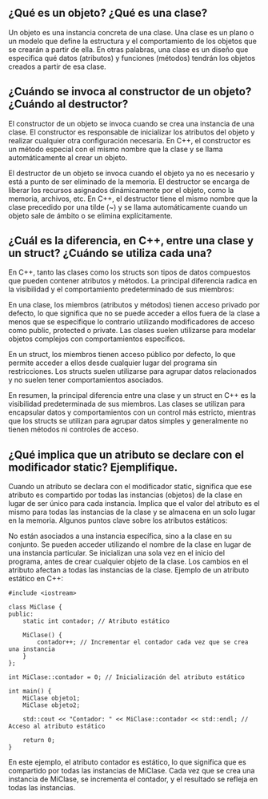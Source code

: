 ## ¿Qué es un objeto? ¿Qué es una clase? 

Un objeto es una instancia concreta de una clase. Una clase es un plano o un modelo que define la estructura y el comportamiento de los objetos que se crearán a partir de ella. En otras palabras, una clase es un diseño que especifica qué datos (atributos) y funciones (métodos) tendrán los objetos creados a partir de esa clase.

## ¿Cuándo se invoca al constructor de un objeto? ¿Cuándo al destructor? 

El constructor de un objeto se invoca cuando se crea una instancia de una clase. El constructor es responsable de inicializar los atributos del objeto y realizar cualquier otra configuración necesaria. En C++, el constructor es un método especial con el mismo nombre que la clase y se llama automáticamente al crear un objeto.

El destructor de un objeto se invoca cuando el objeto ya no es necesario y está a punto de ser eliminado de la memoria. El destructor se encarga de liberar los recursos asignados dinámicamente por el objeto, como la memoria, archivos, etc. En C++, el destructor tiene el mismo nombre que la clase precedido por una tilde (~) y se llama automáticamente cuando un objeto sale de ámbito o se elimina explícitamente.


## ¿Cuál es la diferencia, en C++, entre una clase y un struct? ¿Cuándo se utiliza cada una? 

En C++, tanto las clases como los structs son tipos de datos compuestos que pueden contener atributos y métodos. La principal diferencia radica en la visibilidad y el comportamiento predeterminado de sus miembros:

En una clase, los miembros (atributos y métodos) tienen acceso privado por defecto, lo que significa que no se puede acceder a ellos fuera de la clase a menos que se especifique lo contrario utilizando modificadores de acceso como public, protected o private. Las clases suelen utilizarse para modelar objetos complejos con comportamientos específicos.

En un struct, los miembros tienen acceso público por defecto, lo que permite acceder a ellos desde cualquier lugar del programa sin restricciones. Los structs suelen utilizarse para agrupar datos relacionados y no suelen tener comportamientos asociados.

En resumen, la principal diferencia entre una clase y un struct en C++ es la visibilidad predeterminada de sus miembros. Las clases se utilizan para encapsular datos y comportamientos con un control más estricto, mientras que los structs se utilizan para agrupar datos simples y generalmente no tienen métodos ni controles de acceso.

## ¿Qué implica que un atributo se declare con el modificador static? Ejemplifique.

Cuando un atributo se declara con el modificador static, significa que ese atributo es compartido por todas las instancias (objetos) de la clase en lugar de ser único para cada instancia. Implica que el valor del atributo es el mismo para todas las instancias de la clase y se almacena en un solo lugar en la memoria. Algunos puntos clave sobre los atributos estáticos:

No están asociados a una instancia específica, sino a la clase en su conjunto.
Se pueden acceder utilizando el nombre de la clase en lugar de una instancia particular.
Se inicializan una sola vez en el inicio del programa, antes de crear cualquier objeto de la clase.
Los cambios en el atributo afectan a todas las instancias de la clase.
Ejemplo de un atributo estático en C++:

```
#include <iostream>

class MiClase {
public:
    static int contador; // Atributo estático

    MiClase() {
        contador++; // Incrementar el contador cada vez que se crea una instancia
    }
};

int MiClase::contador = 0; // Inicialización del atributo estático

int main() {
    MiClase objeto1;
    MiClase objeto2;

    std::cout << "Contador: " << MiClase::contador << std::endl; // Acceso al atributo estático

    return 0;
}

```

En este ejemplo, el atributo contador es estático, lo que significa que es compartido por todas las instancias de MiClase. Cada vez que se crea una instancia de MiClase, se incrementa el contador, y el resultado se refleja en todas las instancias.


